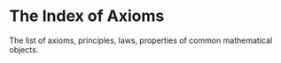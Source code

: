 # The Index of Axioms

The list of axioms, principles, laws, properties of common mathematical objects.
